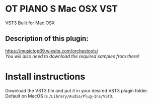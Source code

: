 # OT PIANO S Mac OSX VST
VST3 Built for Mac OSX

## Description of this plugin:
https://musictop69.wixsite.com/orchestools/<br>
_You will also need to download the required samples from there!_

# Install instructions
Download the VST3 file and put it in your desired VST3 plugin folder.<br>
Default on MacOS is `/Library/Audio/Plug-Ins/VST3`.

